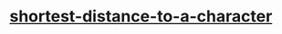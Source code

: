 # [shortest-distance-to-a-character](https://leetcode-cn.com/problems/shortest-distance-to-a-character)
